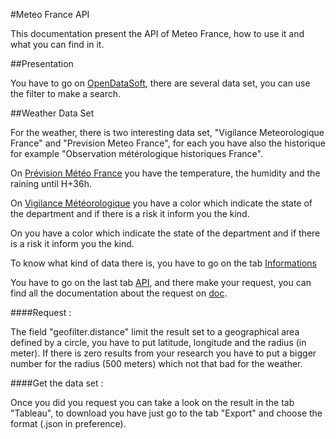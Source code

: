 #Meteo France API

This documentation present the API of Meteo France, how to use it and what you can find in it.

##Presentation

You have to go on [OpenDataSoft](https://public.opendatasoft.com/explore/?sort=modified), there are several data set, you can use the filter to make a search.

##Weather Data Set

For the weather, there is two interesting data set, "Vigilance Meteorologique France" and "Prevision Meteo France", for each you have also the historique for example "Observation métérologique historiques France".

On [Prévision Météo France](https://public.opendatasoft.com/explore/dataset/arome-0025-sp1_sp2/table) you have the temperature, the humidity and the raining until H+36h.

On [Vigilance Météorologique](https://public.opendatasoft.com/explore/dataset/vigilance-meteorologique/table/) you have a color which indicate the state of the department and if there is a risk it inform you the kind.

On [](https://public.opendatasoft.com/explore/dataset/vigilance-meteorologique/table/) you have a color which indicate the state of the department and if there is a risk it inform you the kind.

To know what kind of data there is, you have to go on the tab [Informations](https://public.opendatasoft.com/explore/dataset/arome-0025-sp1_sp2/information)

You have to go on the last tab [API](https://public.opendatasoft.com/explore/dataset/arome-0025-sp1_sp2/api/), and there make your request, you can find all the documentation about the request on [doc](https://help.opendatasoft.com/apis/ods-search-v1/#record-search-api).

####Request :

The field "geofilter.distance" limit the result set to a geographical area defined by a circle, you have to put latitude, longitude and the radius (in meter).
If there is zero results from your research you have to put a bigger number for the radius (500 meters) which not that bad for the weather.

####Get the data set :

Once you did you request you can take a look on the result in the tab "Tableau", to download you have just go to the tab "Export" and choose the format (.json in preference).

